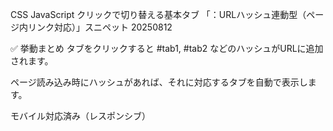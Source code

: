 CSS JavaScript クリックで切り替える基本タブ 「：URLハッシュ連動型（ページ内リンク対応）」スニペット 20250812

✅ 挙動まとめ
タブをクリックすると #tab1, #tab2 などのハッシュがURLに追加されます。

ページ読み込み時にハッシュがあれば、それに対応するタブを自動で表示します。

モバイル対応済み（レスポンシブ）